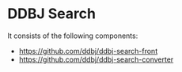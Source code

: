 # DDBJ Search

It consists of the following components:
- https://github.com/ddbj/ddbj-search-front
- https://github.com/ddbj/ddbj-search-converter

